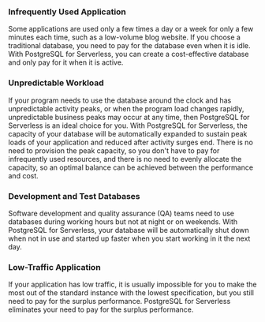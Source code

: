 
### Infrequently Used Application
Some applications are used only a few times a day or a week for only a few minutes each time, such as a low-volume blog website. If you choose a traditional database, you need to pay for the database even when it is idle.
With PostgreSQL for Serverless, you can create a cost-effective database and only pay for it when it is active.

### Unpredictable Workload
If your program needs to use the database around the clock and has unpredictable activity peaks, or when the program load changes rapidly, unpredictable business peaks may occur at any time, then PostgreSQL for Serverless is an ideal choice for you.
With PostgreSQL for Serverless, the capacity of your database will be automatically expanded to sustain peak loads of your application and reduced after activity surges end. There is no need to provision the peak capacity, so you don't have to pay for infrequently used resources, and there is no need to evenly allocate the capacity, so an optimal balance can be achieved between the performance and cost.

### Development and Test Databases
Software development and quality assurance (QA) teams need to use databases during working hours but not at night or on weekends.
With PostgreSQL for Serverless, your database will be automatically shut down when not in use and started up faster when you start working in it the next day.

### Low-Traffic Application
If your application has low traffic, it is usually impossible for you to make the most out of the standard instance with the lowest specification, but you still need to pay for the surplus performance.
PostgreSQL for Serverless eliminates your need to pay for the surplus performance.
